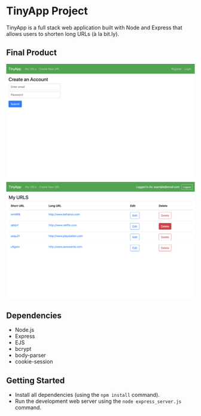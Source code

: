# TinyApp Project

TinyApp is a full stack web application built with Node and Express that allows users to shorten long URLs (à la bit.ly).

## Final Product

!["Screenshot of create an account page"](https://github.com/johncabang/tinyapp/blob/master/docs/register-page.png)
!["Screenshot of user created URLs page"](https://github.com/johncabang/tinyapp/blob/master/docs/urls-page.png)

## Dependencies

- Node.js
- Express
- EJS
- bcrypt
- body-parser
- cookie-session

## Getting Started

- Install all dependencies (using the `npm install` command).
- Run the development web server using the `node express_server.js` command.